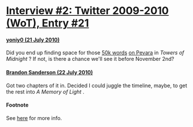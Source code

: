 # [Interview #2: Twitter 2009-2010 (WoT), Entry #21](https://www.theoryland.com/intvmain.php?i=2#21)

#### [yoniy0 (21 July 2010)](http://twitter.com/yoniy0/status/19107889037)

Did you end up finding space for those
[50k words](http://www.theoryland.com/intvmain.php?i=475#6)
[on Pevara](http://www.theoryland.com/intvmain.php?i=458#1)
in
*Towers of Midnight*
? If not, is there a chance we'll see it before November 2nd?

#### [Brandon Sanderson (22 July 2010)](http://twitter.com/BrandSanderson/status/19241404686)

Got two chapters of it in. Decided I could juggle the timeline, maybe, to get the rest into
*A Memory of Light*
.

#### Footnote

See
[here](http://www.theoryland.com/intvmain.php?i=549#6)
for more info.

